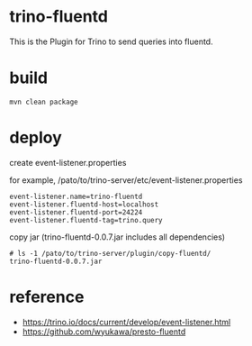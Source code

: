 # trino-fluentd
This is the Plugin for Trino to send queries into fluentd.

# build
```
mvn clean package
```

# deploy
create event-listener.properties

for example, /pato/to/trino-server/etc/event-listener.properties
```
event-listener.name=trino-fluentd
event-listener.fluentd-host=localhost
event-listener.fluentd-port=24224
event-listener.fluentd-tag=trino.query
```

copy jar (trino-fluentd-0.0.7.jar includes all dependencies)
```
# ls -1 /pato/to/trino-server/plugin/copy-fluentd/
trino-fluentd-0.0.7.jar
```

# reference
- https://trino.io/docs/current/develop/event-listener.html
- https://github.com/wyukawa/presto-fluentd
